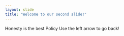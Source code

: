 ```yaml
---
layout: slide
title: "Welcome to our second slide!"
---
```

Honesty is the best Policy
Use the left arrow to go back!
